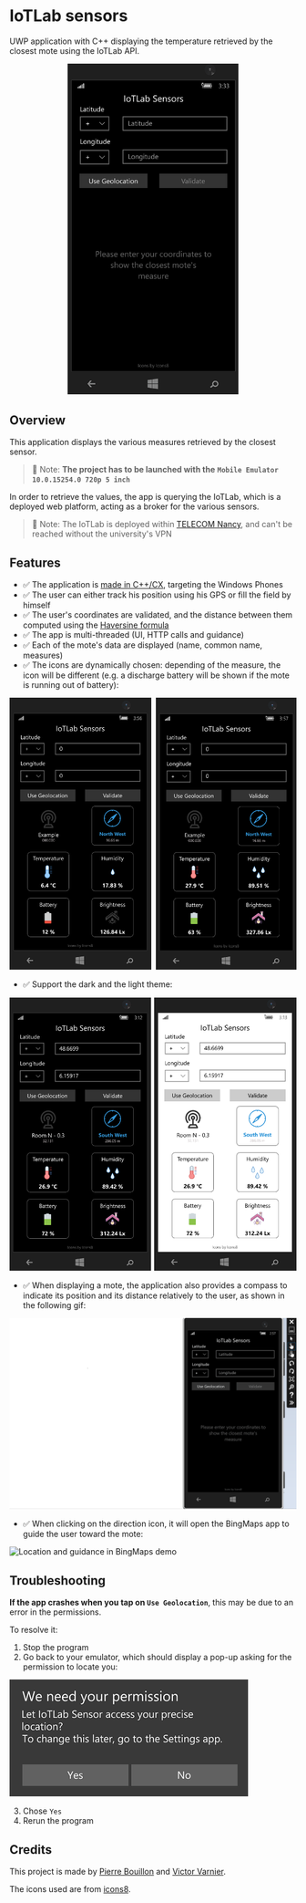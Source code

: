 # IoTLab sensors

UWP application with C++ displaying the temperature retrieved by the closest mote using the IoTLab API.

<div style="text-align:center">
    <img src="./docs/assets/demo.gif" width="300px"/>
</div> 

## Overview

This application displays the various measures retrieved by the
closest sensor.

> 📑 Note: **The project has to be launched with the**
> **`Mobile Emulator 10.0.15254.0 720p 5 inch`**

In order to retrieve the values, the app is querying the IoTLab, which is a
deployed web platform, acting as a broker for the various sensors.

> 📑 Note: The IoTLab is deployed within
> [TELECOM Nancy](https://telecomnancy.univ-lorraine.fr/), and can't be reached
> without the university's VPN

## Features

- ✅ The application is [made in C++/CX](https://docs.microsoft.com/en-us/cpp/cppcx/visual-c-language-reference-c-cx?view=msvc-160), targeting the Windows Phones
- ✅ The user can either track his position using his GPS or fill the field by
  himself
- ✅ The user's coordinates are validated, and the distance between them
  computed using the [Haversine formula](https://en.wikipedia.org/wiki/Haversine_formula)
- ✅ The app is multi-threaded (UI, HTTP calls and guidance)
- ✅ Each of the mote's data are displayed (name, common name, measures)
- ✅ The icons are dynamically chosen: depending of the measure, the icon will
  be different (e.g. a discharge battery will be shown if the mote is running
  out of battery):

<div style="text-align:center">
  <img src="./docs/assets/overview-thresholds.png" width="600px"/>
</div>

- ✅ Support the dark and the light theme:

<div style="text-align:center">
  <img src="./docs/assets/overview-themes.png" width="600px"/>
</div>

- ✅ When displaying a mote, the application also provides a compass to indicate
  its position and its distance relatively to the user, as shown in the
  following gif:

![Location and guidance demo](./docs/assets/demo-direction.gif)

- ✅ When clicking on the direction icon, it will open the BingMaps app to guide
  the user toward the mote:

![Location and guidance in BingMaps demo](./docs/assets/demo-direction-map.gif)

## Troubleshooting

**If the app crashes when you tap on `Use Geolocation`**, this may be due to an
error in the permissions.

To resolve it:

1. Stop the program
2. Go back to your emulator, which should display a pop-up asking for the
  permission to locate you:

![popup](./docs/assets/permission-popup.png)

3. Chose `Yes`
4. Rerun the program

## Credits

This project is made by [Pierre Bouillon](https://www.linkedin.com/in/pierre-bouillon/) and [Victor Varnier](https://www.linkedin.com/in/victor-varnier).

The icons used are from [icons8](https://icons8.com/).

